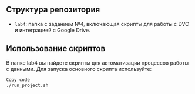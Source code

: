 ## Структура репозитория

- `lab4`: папка с заданием №4, включающая скрипты для работы с DVC и интеграцией с Google Drive.

## Использование скриптов
В папке lab4 вы найдете скрипты для автоматизации процессов работы с данными. Для запуска основного скрипта используйте:

```bash
Copy code
./run_project.sh
```

